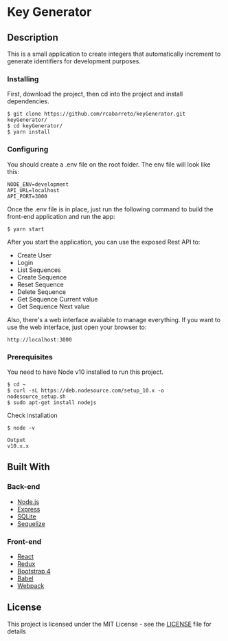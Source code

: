 # Key Generator #

## Description

This is a small application to create integers that automatically increment to generate identifiers for development purposes.


### Installing

First, download the project, then cd into the project and install dependencies.

```
$ git clone https://github.com/rcabarreto/keyGenerator.git keyGenerator/
$ cd keyGenerator/
$ yarn install
```

### Configuring

You should create a .env file on the root folder. The env file will look like this:

```
NODE_ENV=development
API_URL=localhost
API_PORT=3000
```

Once the .env file is in place, just run the following command to build the front-end application and run the app:

```
$ yarn start
```

After you start the application, you can use the exposed Rest API to:

* Create User
* Login
* List Sequences
* Create Sequence
* Reset Sequence
* Delete Sequence
* Get Sequence Current value
* Get Sequence Next value

Also, there's a web interface available to manage everything. If you want to use the web interface, just open your browser to:

```
http://localhost:3000
```


### Prerequisites

You need to have Node v10 installed to run this project.

```
$ cd ~
$ curl -sL https://deb.nodesource.com/setup_10.x -o nodesource_setup.sh
$ sudo apt-get install nodejs
```

Check installation

```
$ node -v
```

```
Output
v10.x.x
```


## Built With

### Back-end
* [Node.js](https://nodejs.org/)
* [Express](https://expressjs.com/)
* [SQLite](https://www.sqlite.org/)
* [Sequelize](http://docs.sequelizejs.com/)

### Front-end
* [React](https://reactjs.org/)
* [Redux](https://redux.js.org/)
* [Bootstrap 4](https://getbootstrap.com/docs/4.1/)
* [Babel](https://babeljs.io/)
* [Webpack](https://webpack.js.org/)


## License

This project is licensed under the MIT License - see the [LICENSE](LICENSE) file for details